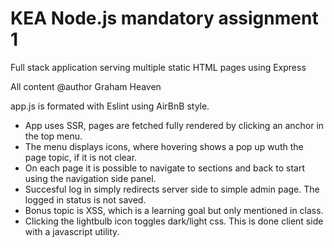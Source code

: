 # KEA Node.js mandatory assignment 1

Full stack application serving multiple static HTML pages using Express

All content @author Graham Heaven

app.js is formated with Eslint using AirBnB style.

- App uses SSR, pages are fetched fully rendered by clicking an anchor in the top menu.
- The menu displays icons, where hovering shows a pop up wuth the page topic, if it is not clear.
- On each page it is possible to navigate to sections and back to start using the navigation side panel.
- Succesful log in simply redirects server side to simple admin page. The logged in status is not saved.
- Bonus topic is XSS, which is a learning goal but only mentioned in class.
- Clicking the lightbulb icon toggles dark/light css. This is done client side with a javascript utility.